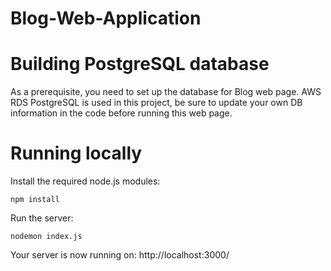 # Blog-Web-Application

# Building PostgreSQL database

As a prerequisite, you need to set up the database for Blog web page. AWS RDS PostgreSQL is used in this project, be sure to update your own DB information in the code before running this web page.

# Running locally
Install the required node.js modules:
```
npm install
```
Run the server:
```
nodemon index.js
```
Your server is now running on: http://localhost:3000/
